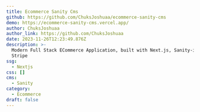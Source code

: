 ```yaml
---
title: Ecommerce Sanity Cms
github: https://github.com/ChuksJoshuaa/ecommerce-sanity-cms
demo: https://ecommerce-sanity-cms.vercel.app/
author: ChuksJoshuaa
author_link: https://github.com/ChuksJoshuaa
date: 2023-11-26T12:23:49.876Z
description: >-
  Modern Full Stack ECommerce Application, built with Next.js, Sanity-io, and
  Stripe
ssg:
  - Nextjs
css: []
cms:
  - Sanity
category:
  - Ecommerce
draft: false
---
```

